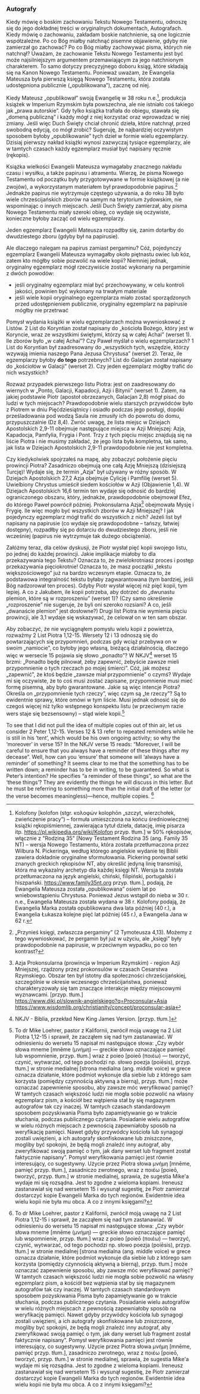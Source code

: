 ### Autografy
Kiedy mówię o boskim zachowaniu Tekstu Nowego Testamentu, odnoszę się do jego dokładnej treści w oryginalnych dokumentach, Autografach. Kiedy mówię o zachowaniu, zakładam boskie natchnienie, są one logicznie współzależne. Po co Bóg miałby natchnąć pisemne objawienie, gdyby nie zamierzał go zachować? Po co Bóg miałby zachowywać pisma, których nie natchnął? Uważam, że zachowanie Tekstu Nowego Testamentu jest być może najsilniejszym argumentem przemawiającym za jego natchnionym charakterem. To samo dotyczy precyzyjnego doboru ksiąg, które składają się na Kanon Nowego Testamentu. Ponieważ uważam, że Ewangelia Mateusza była pierwszą księgą Nowego Testamentu, która została udostępniona publicznie („opublikowana”), zacznę od niej.

Kiedy Mateusz „opublikował” swoją Ewangelię w 38 roku n.e.[^kolofony-datuja-wydanie], produkcja książek w Imperium Rzymskim była powszechna, ale nie istniało coś takiego jak „prawa autorskie”. Gdy tylko książka trafiała do obiegu, stawała się „domeną publiczną” i każdy mógł z niej korzystać oraz wprowadzać w niej zmiany. Jeśli więc Duch Święty chciał chronić dzieła, które natchnął, przed swobodną edycją, co mógł zrobić? Sugeruję, że najbardziej oczywistym sposobem byłoby „opublikowanie” tych dzieł w formie wielu egzemplarzy. Dzisiaj pierwszy nakład książki wynosi zazwyczaj tysiące egzemplarzy, ale w tamtych czasach każdy egzemplarz musiał być napisany ręcznie (rękopis).

Książka wielkości Ewangelii Mateusza wymagałaby znacznego nakładu czasu i wysiłku, a także papirusu i atramentu. Wierzę, że pisma Nowego Testamentu od początku były przygotowywane w formie książkowej (a nie zwojów), a wykorzystanym materiałem był prawdopodobnie papirus.[^ksiegi-i-pergaminy] Jednakże papirus nie wytrzymuje częstego używania, a do roku 38 było wiele chrześcijańskich zborów na samym na terytorium żydowskim, nie wspominając o innych miejscach. Jeśli Duch Święty zamierzał, aby pisma Nowego Testamentu miały szeroki obieg, co wydaje się oczywiste, konieczne byłoby zacząć od wielu egzemplarzy.

Jeden egzemplarz Ewangelii Mateusza rozpadłby się, zanim dotarłby do dwudziestego zboru (gdyby był na papirusie).

Ale dlaczego nalegam na papirus zamiast pergaminu? Cóż, pojedynczy egzemplarz Ewangelii Mateusza wymagałby około piętnastu owiec lub kóz, zatem kto mógłby sobie pozwolić na wiele kopii? Niemniej jednak, oryginalny egzemplarz mógł rzeczywiście zostać wykonany na pergaminie z dwóch powodów:

- jeśli oryginalny egzemplarz miał być przechowywany, w celu kontroli jakości, powinien być wykonany na trwałym materiale
- jeśli wiele kopii oryginalnego egzemplarza miało zostać sporządzonych przed udostępnieniem publicznie, oryginalny egzemplarz na papirusie mógłby nie przetrwać

Pomysł wydania książki w wielu egzemplarzach można wywnioskować z Listów. 2 List do Koryntian został napisany do „kościoła Bożego, który jest w Koryncie, wraz ze wszystkimi świętymi, którzy są w całej Achai” (werset 1). Ile zborów było „w całej Achai”? Czy Paweł myślał o wielu egzemplarzach? 1 List do Koryntian był zaadresowany do „wszystkich tych, wszędzie, którzy wzywają imienia naszego Pana Jezusa Chrystusa” (werset 2). Teraz, ile egzemplarzy byłoby **do tego** potrzebnych? List do Galacjan został napisany do „kościołów w Galacji” (werset 2). Czy jeden egzemplarz mógłby trafić do nich wszystkich?

Rozważ przypadek pierwszego listu Piotra: jest on zaadresowany do wiernych w „Ponto, Galacji, Kapadocji, Azji i Bitynii” (werset 1). Zatem, na jakiej podstawie Piotr (apostoł obrzezanych, Galacjan 2,8) mógł pisać do ludzi w tych miejscach? Prawdopodobnie wielu starszych przywódców było z Piotrem w dniu Pięćdziesiątnicy i osiadło podczas jego posługi, dopóki prześladowania pod wodzą Saula nie zmusiły ich do powrotu do domu, przypuszczalnie (Dz 8,4). Zwróć uwagę, że lista miejsc w Dziejach Apostolskich 2,9-11 obejmuje następujące miejsca w Azji Mniejszej: Azja, Kapadocja, Pamfylia, Frygia i Pont. Trzy z tych pięciu miejsc znajdują się na liście Piotra i nie musimy zakładać, że jego lista była kompletna, tak samo, jak lista w Dziejach Apostolskich 2,9-11 prawdopodobnie nie jest kompletna.

Czy kiedykolwiek spojrzałeś na mapę, aby zobaczyć położenie pięciu prowincji Piotra? Zasadniczo obejmują one całą Azję Mniejszą (dzisiejszą Turcję)! Wydaje się, że termin „Azja” był używany w różny sposób. W Dziejach Apostolskich 27,2 Azja obejmuje Cylicję i Pamfilię (werset 5). Uwielbiony Chrystus umieścił siedem kościołów w Azji (Objawienie 1,4). W Dziejach Apostolskich 16,6 termin ten wydaje się odnosić do bardziej ograniczonego obszaru, który, jednakże, prawdopodobnie obejmował Efez, do którego Paweł powrócił później. Prokonsularna Azja[^azja-prokonsularna] obejmowała Mysję i Frygię. Ile więc mogło być wszystkich zborów w Azji Mniejszej? I jak pojedynczy egzemplarz mógł trafić do wszystkich z nich? Jeżeli list był napisany na papirusie (co wydaje się prawdopodobne – tańszy, łatwiej dostępny), rozpadłby się po dotarciu do dwudziestego zboru, jeśli nie wcześniej (papirus nie wytrzymuje tak dużego obciążenia).

Załóżmy teraz, dla celów dyskusji, że Piotr wysłał pięć kopii swojego listu, po jednej do każdej prowincji. Jakie implikacje miałoby to dla przekazywania tego Tekstu? Oznacza to, że zwielokrotniasz proces i postęp przekazywania pięciokrotnie! Oznacza to, że masz początki „tekstu większościowego” już na bardzo wczesnym etapie. Oznacza to, że podstawowa integralność tekstu byłaby zagwarantowana (tym bardziej, jeśli Bóg nadzorował ten proces). Gdyby Piotr wysłał więcej niż pięć kopii, tym lepiej. A co z Jakubem, ile kopii potrzeba, aby dotrzeć do „dwunastu plemion, które są w rozproszeniu” (werset 1)? (Czy samo określenie „rozproszenie” nie sugeruje, że byli oni szeroko rozsiani? A co, jeśli „dwanaście plemion” jest dosłowne?) Drugi list Piotra nie wymienia pięciu prowincji, ale 3,1 wydaje się wskazywać, że celował on w ten sam obszar.

Aby zobaczyć, że nie wyciągnąłem pomysłu wielu kopii z powietrza, rozważmy 2 List Piotra 1,12-15. Wersety 12 i 13 odnoszą się do powtarzających się przypomnień, podczas gdy wciąż przebywa on w swoim „namiocie”, co byłoby jego własną, bieżącą działalnością, dlaczego więc w wersecie 15 pojawia się słowo „ponadto”? W NKJV[^skrot-NKJV] werset 15 brzmi: „Ponadto będę pilnował, żeby zapewnić, żebyście zawsze mieli przypomnienie o tych rzeczach po mojej śmierci”. Cóż, jak możesz „zapewnić”, że ktoś będzie „zawsze miał przypomnienie” o czymś? Wydaje mi się oczywiste, że to coś musi zostać zapisane, przypomnienie musi mieć formę pisemną, aby było gwarantowane. Jakie są więc intencje Piotra? Określa on „przypomnienie tych rzeczy”, więc czym są „te rzeczy”? Są to ewidentnie sprawy, które omówi w tym liście. Musi jednak odnosić się do czegoś więcej niż tylko wstępnego konspektu listu (w przeciwnym razie wers staje się bezsensowny) – stąd wiele kopii.[^mneme-poieo]

To see that I did not pull the idea of multiple copies out of thin air, let us consider 2 Peter 1,12-15. Verses 12 & 13 refer to repeated reminders while he is still in his ‘tent’, which would be his own ongoing activity; so why the ‘moreover’ in verse 15? In the NKJV verse 15 reads: “Moreover, I will be careful to ensure that you always have a reminder of these things after my decease”. Well, how can you ‘ensure’ that someone will ‘always have a reminder’ of something? It seems clear to me that the something has to be written down; a reminder has to be in writing, to be guaranteed. So what is Peter’s intention? He specifies “a reminder of these things”, so what are the ‘these things’? They are evidently the things he will discuss in this letter. But he must be referring to something more than the initial draft of the letter (or the verse becomes meaningless)—hence, multiple copies. [^mneme-poieo]

[^kolofony-datuja-wydanie]: Kolofony [kolofon (stgr. κολοφών kolophōn „szczyt, wierzchołek, zwieńczenie pracy”) – formuła umieszczona na końcu średniowiecznej książki rękopiśmiennej, zawierająca tytuł dzieła, datację, imię pisarza itp. https://pl.wikipedia.org/wiki/Kolofon przyp. tłum.] w 50% rękopisów, włącznie z "Rodziną 35" [Nowy Testament Rodzina 35 (ang. Family 35 NT) – wersja Nowego Testamentu, która została przetłumaczona przez Wilbura N. Pickeringa, według którego angielskie wydanie tej Biblii zawiera dokładnie oryginalne sformułowania. Pickering porównał setki znanych greckich rękopisów NT, aby określić jedyną linię transmisji, która ma wykazalny archetyp dla każdej księgi NT. Wersja ta została przetłumaczona na język angielski, chiński, filipiński, portugalski i hiszpański. https://www.family35nt.org przyp. tłum.], podają, że Ewangelia Mateusza została „opublikowana” osiem lat po wniebowstąpieniu Chrystusa. Ponieważ Jezus wstąpił do nieba w 30 r. n.e., Ewangelia Mateusza została wydana w 38 r. Kolofony podają, że Ewangelia Marka została opublikowana dwa lata później (40 r.), a Ewangelia Łukasza kolejne pięć lat później (45 r.), a Ewangelia Jana w 62 r.

[^ksiegi-i-pergaminy]: „Przynieś księgi, zwłaszcza pergaminy” (2 Tymoteusza 4,13). Możemy z tego wywnioskować, że pergamin był już w użyciu, ale „księgi” były prawdopodobnie na papirusie, w przeciwnym wypadku, po co ten kontrast?

[^azja-prokonsularna]: Azja Prokonsularna (prowincja w Imperium Rzymskim) - region Azji Mniejszej, rządzony przez prokonsulów w czasach Cesarstwa Rzymskiego. Obszar ten był istotny dla społeczności chrześcijańskiej, szczególnie w okresie wczesnego chrześcijaństwa, ponieważ charakteryzowały się tam znaczące interakcje między miejscowymi wyznawcami. [przyp. tłum.]  
https://www.diki.pl/slownik-angielskiego?q=Proconsular+Asia  
https://www.wisdomlib.org/christianity/concept/proconsular-asia

[^mneme-poieo]: To dr Mike Loehrer, pastor z Kalifornii, zwrócił moją uwagę na 2 List Piotra 1,12-15 i sprawił, że zacząłem się nad tym zastanawiać. W odniesieniu do wersetu 15 napisał mi następujące słowa: „Czy wybór słowa mneme [mnēme (μνήμη) — greckie słowo oznaczające pamięć lub wspomnienie, przyp. tłum.] wraz z poieo [poieō (ποιέω) — tworzyć, czynić, wytwarzać, od tego pochodzi np. słowo poezja (poiēsis), przyp. tłum.] w stronie medialnej [strona medialna (ang. middle voice) w grece oznacza działanie, które podmiot wykonuje dla siebie lub z którego sam korzysta (pomiędzy czynnością aktywną a bierną), przyp. tłum.] może oznaczać zapewnienie sposobu, aby zawsze móc weryfikować pamięć? W tamtych czasach większość ludzi nie mogła sobie pozwolić na własny egzemplarz pism, a kościół bez wątpienia stał by się magazynem autografów tak czy inaczej. W tamtych czasach standardowym sposobem pozyskiwania Pisma było zapamiętywanie go w trakcie słuchania, podczas publicznego czytania. Posiadanie wielu autografów w wielu różnych miejscach z pewnością zapewniałoby sposób na weryfikację pamięci. Nawet gdyby przywódcy kościoła lub synagogi zostali uwięzieni, a ich autografy skonfiskowane lub zniszczone, mogliby być spokojni, że będą mogli znaleźć inny autograf, aby zweryfikować swoją pamięć o tym, jak dany werset lub fragment został faktycznie napisany”.
Pomysł weryfikowania pamięci jest równie interesujący, co sugestywny. Użycie przez Piotra słowa μνήμη [mnēme, pamięć przyp. tłum.], zasadniczo zwrotnego, wraz z ποιέω [poieō, tworzyć, przyp. tłum.] w stronie medialnej, sprawia, że sugestia Mike'a wydaje mi się rozsądna. Jest to zgodne z wieloma kopiami. Ireneusz zastanawiał się nad wersetem 15 i wysunął sugestię, że Piotr zamierzał dostarczyć kopie Ewangelii Marka do tych regionów. Ewidentnie idea wielu kopii nie była mu obca. A co z innymi księgami?

[^skrot-NKJV]: NKJV - Biblia, przekład New King James Version. [przyp. tłum.]